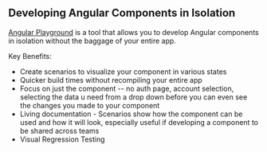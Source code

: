 ## Developing Angular Components in Isolation

[Angular Playground](https://angularplayground.it/) is a tool that allows you to develop Angular components in isolation without the baggage of your entire app.

Key Benefits:

- Create scenarios to visualize your component in various states
- Quicker build times without recompiling your entire app
- Focus on just the component -- no auth page, account selection, selecting the data u need from a drop down before you can even see the changes you made to your component
- Living documentation - Scenarios show how the component can be used and how it will look, especially useful if developing a component to be shared across teams
- Visual Regression Testing
